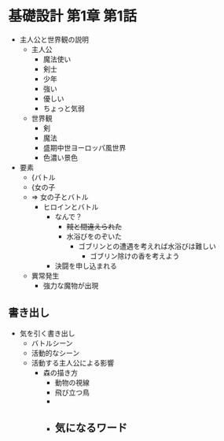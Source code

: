 # 基礎設計 第1章 第1話
- 主人公と世界観の説明
  - 主人公
    - 魔法使い
    - 剣士
    - 少年
    - 強い
    - 優しい
    - ちょっと気弱
  - 世界観
    - 剣
    - 魔法
    - 盛期中世ヨーロッパ風世界
    - 色濃い景色
- 要素
  - {バトル
  - {女の子
  - => 女の子とバトル
    - ヒロインとバトル
      - なんで？
        - ~~賊と間違えられた~~
        - 水浴びをのぞいた
          - ゴブリンとの遭遇を考えれば水浴びは難しい
            - ゴブリン除けの香を考えよう
      - 決闘を申し込まれる
  - 異常発生
    - 強力な魔物が出現

## 書き出し
- 気を引く書き出し
  - バトルシーン
  - 活動的なシーン
  - 活動する主人公による影響
    - 森の描き方
      - 動物の視線
      - 飛び立つ鳥
      - 
      - 気になるワード
        - 
